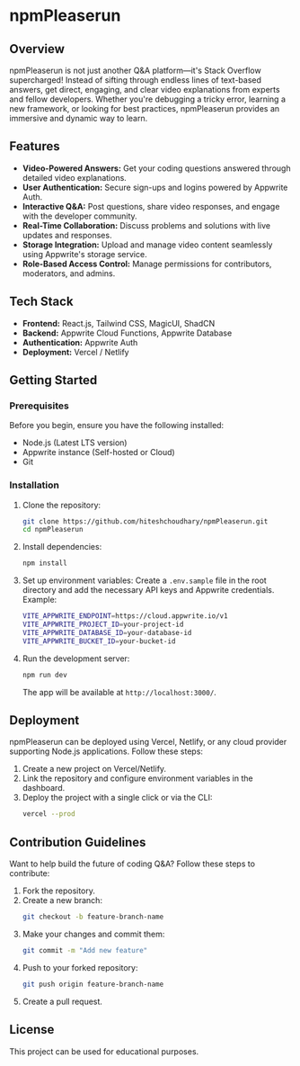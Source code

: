 # npmPleaserun

## Overview

npmPleaserun is not just another Q&A platform—it's Stack Overflow supercharged! Instead of sifting through endless lines of text-based answers, get direct, engaging, and clear video explanations from experts and fellow developers. Whether you're debugging a tricky error, learning a new framework, or looking for best practices, npmPleaserun provides an immersive and dynamic way to learn.

## Features

- **Video-Powered Answers:** Get your coding questions answered through detailed video explanations.
- **User Authentication:** Secure sign-ups and logins powered by Appwrite Auth.
- **Interactive Q&A:** Post questions, share video responses, and engage with the developer community.
- **Real-Time Collaboration:** Discuss problems and solutions with live updates and responses.
- **Storage Integration:** Upload and manage video content seamlessly using Appwrite's storage service.
- **Role-Based Access Control:** Manage permissions for contributors, moderators, and admins.

## Tech Stack

- **Frontend:** React.js, Tailwind CSS, MagicUI, ShadCN
- **Backend:** Appwrite Cloud Functions, Appwrite Database
- **Authentication:** Appwrite Auth
- **Deployment:** Vercel / Netlify

## Getting Started

### Prerequisites

Before you begin, ensure you have the following installed:

- Node.js (Latest LTS version)
- Appwrite instance (Self-hosted or Cloud)
- Git

### Installation

1. Clone the repository:

   ```sh
   git clone https://github.com/hiteshchoudhary/npmPleaserun.git
   cd npmPleaserun
   ```

2. Install dependencies:

   ```sh
   npm install
   ```

3. Set up environment variables:
   Create a `.env.sample` file in the root directory and add the necessary API keys and Appwrite credentials. Example:

   ```sh
   VITE_APPWRITE_ENDPOINT=https://cloud.appwrite.io/v1
   VITE_APPWRITE_PROJECT_ID=your-project-id
   VITE_APPWRITE_DATABASE_ID=your-database-id
   VITE_APPWRITE_BUCKET_ID=your-bucket-id
   ```

4. Run the development server:
   ```sh
   npm run dev
   ```
   The app will be available at `http://localhost:3000/`.

## Deployment

npmPleaserun can be deployed using Vercel, Netlify, or any cloud provider supporting Node.js applications. Follow these steps:

1. Create a new project on Vercel/Netlify.
2. Link the repository and configure environment variables in the dashboard.
3. Deploy the project with a single click or via the CLI:
   ```sh
   vercel --prod
   ```

## Contribution Guidelines

Want to help build the future of coding Q&A? Follow these steps to contribute:

1. Fork the repository.
2. Create a new branch:
   ```sh
   git checkout -b feature-branch-name
   ```
3. Make your changes and commit them:
   ```sh
   git commit -m "Add new feature"
   ```
4. Push to your forked repository:
   ```sh
   git push origin feature-branch-name
   ```
5. Create a pull request.

## License

This project can be used for educational purposes.
